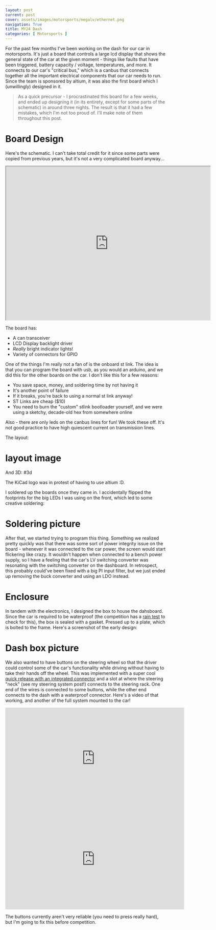 ```yaml
---
layout: post
current: post
cover: assets/images/motorsports/megalv/ethernet.png
navigation: True
title: MY24 Dash
categories: [ Motorsports ]
---
```


For the past few months I've been working on the dash for our car in motorsports. It's just a board that controls a large lcd display that shows the general state of the car at the given moment - things like faults that have been triggered, battery capacity / voltage, temperatures, and more. It connects to our car's "critical bus," which is a canbus that connects together all the important electrical components that our car needs to run. Since the team is sponsored by altium, it was also the first board which I (unwillingly) designed in it.

> As a quick precursor - I procrastinated this board for a few weeks, and ended up designing it (in its entirety, except for some parts of the schematic) in around three nights. The result is that it had a few mistakes, which I'm not too proud of. I'll make note of them throughout this post. 


# Board Design

Here's the schematic. I can't take total credit for it since some parts were copied from previous years, but it's not a very complicated board anyway...

<iframe src="https://drive.google.com/file/d/1-eM1NlpvYUPooas-6NHTBPOALidnHACH/preview" width="640" height="480" allow="autoplay"></iframe>

The board has:
- A can transceiver
- LCD Display backlight driver
- _Really_ bright indicator lights!
- Variety of connectors for GPIO

One of the things I'm really not a fan of is the onboard st link. The idea is that you can program the board with usb, as you would an arduino, and we did this for the other boards on the car. I don't like this for a few reasons:
- You save space, money, and soldering time by not having it
- It's another point of failure
-   If it breaks, you're back to using a normal st link anyway!
- ST Links are cheap ($10)
- You need to burn the "custom" stlink bootloader yourself, and we were using a sketchy, decade-old hex from somewhere online

Also - there are only leds on the canbus lines for fun! We took these off. It's not good practice to have high quiescent current on transmission lines. 

The layout:
# layout image

And 3D:
#3d

The KiCad logo was in protest of having to use altium :D.

I soldered up the boards once they came in. I accidentally flipped the footprints for the big LEDs I was using on the front, which led to some creative soldering: 

# Soldering picture

After that, we started trying to program this thing. Something we realized pretty quickly was that there was some sort of power integrity issue on the board - whenever it was connected to the car power, the screen would start flickering like crazy. It wouldn't happen when connected to a bench power supply, so I have a feeling that the car's LV switching converter was resonating with the switching converter on the dashboard. In retrospect, this probably could've been fixed with a big PI input filter, but we just ended up removing the buck converter and using an LDO instead.

# Enclosure

In tandem with the electronics, I designed the box to house the dahsboard. Since the car is required to be waterproof (the competition has a [rain test](https://www.youtube.com/watch?v=ZP1wI-GsmT4) to check for this), the box is sealed with a gasket. Pressed up to a plate, which is bolted to the frame. Here's a screenshot of the early design:

# Dash box picture

We also wanted to have buttons on the steering wheel so that the driver could control some of the car's functionality while driving without having to take their hands off the wheel. This was implemented with a super cool [quick release with an integrated connector](https://www.lifeline-fire.com/formulacar-electric-14pin.aspx) and a slot at where the steering "neck" (see my steering system post!) connects to the steering rack. One end of the wires is connected to some buttons, while the other end connects to the dash with a waterproof connector. Here's a video of that working, and another of the full system mounted to the car!

<iframe width="560" height="315" src="https://www.youtube.com/embed/7xVr90iMiTo?si=mRZaXBnr5O0s64F5" title="YouTube video player" frameborder="0" allow="accelerometer; autoplay; clipboard-write; encrypted-media; gyroscope; picture-in-picture; web-share" referrerpolicy="strict-origin-when-cross-origin" allowfullscreen></iframe>

<iframe width="560" height="315" src="https://www.youtube.com/embed/CLv5541QO5Y?si=2GvGpTpiDbiVMpme" title="YouTube video player" frameborder="0" allow="accelerometer; autoplay; clipboard-write; encrypted-media; gyroscope; picture-in-picture; web-share" referrerpolicy="strict-origin-when-cross-origin" allowfullscreen></iframe>

The buttons currently aren't very reliable (you need to press really hard), but I'm going to fix this before competition. 
